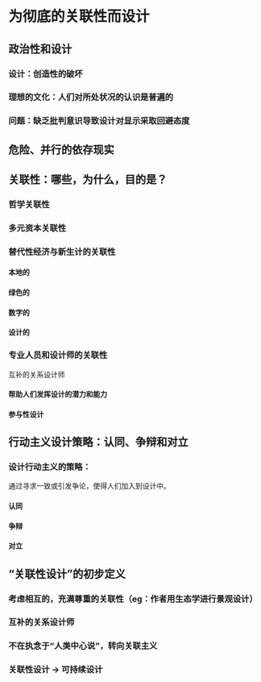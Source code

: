 # 为彻底的关联性而设计

## 政治性和设计

### 设计：创造性的破坏

### 理想的文化：人们对所处状况的认识是普遍的

### 问题：缺乏批判意识导致设计对显示采取回避态度

## 危险、并行的依存现实

## 关联性：哪些，为什么，目的是？

### 哲学关联性

### 多元资本关联性

### 替代性经济与新生计的关联性

#### 本地的

#### 绿色的

#### 数字的

#### 设计的

### 专业人员和设计师的关联性

互补的关系设计师

#### 帮助人们发挥设计的潜力和能力

#### 参与性设计

## 行动主义设计策略：认同、争辩和对立

### 设计行动主义的策略：

通过寻求一致或引发争论，使得人们加入到设计中。

#### 认同

#### 争辩

#### 对立

## “关联性设计”的初步定义

### 考虑相互的，充满尊重的关联性（eg：作者用生态学进行景观设计）

### 互补的关系设计师

### 不在执念于“人类中心说”，转向关联主义

### 关联性设计 -> 可持续设计
